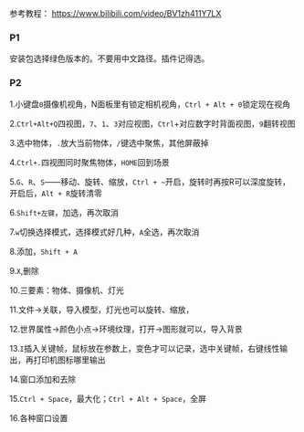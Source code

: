 参考教程：
https://www.bilibili.com/video/BV1zh411Y7LX

### P1

安装包选择绿色版本的。不要用中文路径。插件记得选。

### P2

1.小键盘`0`摄像机视角，N面板里有锁定相机视角，`Ctrl + Alt + 0`锁定现在视角

2.`Ctrl+Alt+Q`四视图，`7`、`1`、`3`对应视图，`Ctrl`+对应数字时背面视图，`9`翻转视图

3.选中物体，`.`放大当前物体，`/`键选中聚焦，其他屏蔽掉

4.`Ctrl+.`四视图同时聚焦物体，`HOME`回到场景

5.`G`、`R`、`S`——移动、旋转、缩放，`Ctrl + ~`开启，旋转时再按R可以深度旋转，开启后，`Alt + R`旋转清零

6.`Shift+左键`，加选，再次取消

7.`w`切换选择模式，选择模式好几种，`A`全选，再次取消

8.添加，`Shift + A`

9.`X`,删除

10.三要素：物体、摄像机、灯光

11.文件->关联，导入模型，灯光也可以旋转、缩放，

12.世界属性->颜色小点->环境纹理，打开->图形就可以，导入背景

13.`I`插入关键帧，鼠标放在参数上，变色才可以记录，选中关键帧，右键线性输出，再打印机图标哪里输出

14.窗口添加和去除

15.`Ctrl + Space`，最大化；`Ctrl + Alt + Space`，全屏

16.各种窗口设置